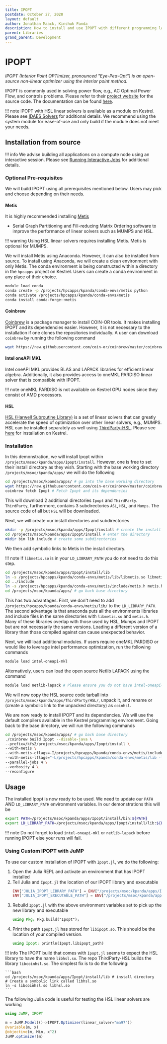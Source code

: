 ```yaml
---
title: IPOPT
postdate: October 27, 2020
layout: default
author: Jonathan Maack, Kinshuk Panda
description: How to install and use IPOPT with different programming languages
parent: Libraries
grand_parent: Development
---
```


# IPOPT

*IPOPT (Interior Point OPTimizer, pronounced "Eye-Pea-Opt") is an open-source non-linear optimizer using the interior point method.*

IPOPT is commonly used in solving power flow, e.g., AC Optimal Power Flow, and controls problems. Please refer to their [project website](https://github.com/coin-or/Ipopt) for the source code. The documentation can be found [here](https://coin-or.github.io/Ipopt/index.html).

!!! note
    IPOPT with HSL linear solvers is available as a module on Kestrel. Please see [IDAES Solvers](./idaes_solvers.md) for additional details. We recommend using the system module for ease-of-use and only build if the module does not meet your needs.


## Installation from source

!!! info
    We advise building all applications on a compute node using an interactive session. Please see [Running Interactive Jobs](../Slurm/interactive_jobs.md#running-interactive-jobs) for additional details.

### Optional Pre-requisites

We will build IPOPT using all prerequisites mentioned below. Users may pick and
choose depending on their needs.

#### Metis

It is highly recommended installing [Metis](https://github.com/KarypisLab/METIS.git)
- Serial Graph Partitioning and Fill-reducing Matrix Ordering software to 
improve the performance of linear solvers such as MUMPS and HSL.

!!! warning
    Using HSL linear solvers requires installing Metis. Metis is optional for MUMPS.

We will install Metis using Anaconda. However, it can also be installed from source.
To install using Anaconda, we will create a clean environment with only Metis.
The conda environment is being constructed within a directory in the `hpcapps` project on 
Kestrel. Users can create a conda environment in any place of their choice.

```bash
module load conda
conda create -p /projects/hpcapps/kpanda/conda-envs/metis python
conda activate /projects/hpcapps/kpanda/conda-envs/metis
conda install conda-forge::metis
```

#### Coinbrew

[Coinbrew](https://github.com/coin-or/coinbrew) is a package manager to install
COIN-OR tools. It makes installing IPOPT and its dependencies easier. However, it 
is not necessary to the installation if one clones the repositories individually.
A user can download `coinbrew` by running the following command

```bash
wget https://raw.githubusercontent.com/coin-or/coinbrew/master/coinbrew
```

#### Intel oneAPI MKL

Intel oneAPI MKL provides BLAS and LAPACK libraries for efficient linear algebra.
Additionally, it also provides access to oneMKL PARDISO linear solver that is 
compatible with IPOPT.

!!! note
    oneMKL PARDISO is not available on Kestrel GPU nodes since they consist of AMD processors.

#### HSL

[HSL (Harwell Subroutine Library)](http://hsl.rl.ac.uk/ipopt) is a set of linear solvers 
that can greatly accelerate the speed of optimization over other linear solvers, e.g., MUMPS.
HSL can be installed separately as well using [ThirdParty-HSL](https://github.com/coin-or-tools/ThirdParty-HSL).
Please see [here](../Development/Libraries/hsl.md) for installation on Kestrel.

### Installation

In this demonstration, we will install Ipopt within
`/projects/msoc/kpanda/apps/Ipopt/install`. However, one is free to set their
install directory as they wish. Starting with the base working directory
`/projects/msoc/kpanda/apps/` we will do the following

```bash
cd /projects/msoc/kpanda/apps/ # go into the base working directory
wget https://raw.githubusercontent.com/coin-or/coinbrew/master/coinbrew # install coinbrew
coinbrew fetch Ipopt # Fetch Ipopt and its dependencies
```

This will download 2 additional directories `Ipopt` and `ThirdParty`.
`ThirdParty`, furthermore, contains 3 subdirectories `ASL`, `HSL`, and `Mumps`.
The source code of all but `HSL` will be downloaded. 

Next, we will create our install directories and subdirectories

```bash
mkdir -p /projects/msoc/kpanda/apps/Ipopt/install # create the install directory
cd /projects/msoc/kpanda/apps/Ipopt/install # enter the directory
mkdir bin lib include # create some subdirectories
```

We then add symbolic links to Metis in the install directory. 

!!! note
    If `libmetis.so` is in your `LD_LIBRARY_PATH` you do not need to do this step.

```bash
cd /projects/msoc/kpanda/apps/Ipopt/install/lib
ln -s /projects/hpcapps/kpanda/conda-envs/metis/lib/libmetis.so libmetis.so
cd ../include
ln -s /projects/hpcapps/kpanda/conda-envs/metis/include/metis.h metis.h
cd /projects/msoc/kpanda/apps/ # go back base directory
```

This has two advantages.
First, we don't need to add `/projects/hpcapps/kpanda/conda-envs/metis/lib/` to
the `LD_LIBRARY_PATH`.  The second advantage is that anaconda puts all the 
environments libraries and include files in the same directories with
`libmetis.so` and `metis.h`.  Many of these libraries overlap with those used
by HSL, Mumps and IPOPT but are not necessarily the same versions.  Loading a
different version of a library than those compiled against can cause unexpected behavior.

Next, we will load additional modules. If users require oneMKL PARDISO or would
like to leverage intel performance optimization, run the following commands

```bash
module load intel-oneapi-mkl
```

Alternatively, users can load the open source Netlib LAPACK using the command

```bash
module load netlib-lapack # Please ensure you do not have intel-oneapi-mkl loaded
```

We will now copy the HSL source code tarball into 
`/projects/msoc/kpanda/apps/ThirdParty/HSL/`, unpack it, and rename or (create a 
symbolic link to the unpacked directory) as `coinhsl`. 

We are now ready to install IPOPT and its dependencies. We will use the default
compilers available in the Kestrel programming environment. Going back to the base 
directory, we will run the following commands

```bash
cd /projects/msoc/kpanda/apps/ # go back base directory
./coinbrew build Ipopt --disable-java \
--prefix=/kfs2/projects/msoc/kpanda/apps/Ipopt/install \
--with-metis \
--with-metis-cflags=-I/projects/hpcapps/kpanda/conda-envs/metis/include \
--with-metis-lflags="-L/projects/hpcapps/kpanda/conda-envs/metis/lib -lmetis" \
--parallel-jobs 4 \
--verbosity 4 \
--reconfigure
```

## Usage

The installed Ipopt is now ready to be used. We need to update our `PATH` AND 
`LD_LIBRARY_PATH` environment variables. In our demonstrations this will be

```bash
export PATH=/projects/msoc/kpanda/apps/Ipopt/install/bin:${PATH}
export LD_LIBRARY_PATH=/projects/msoc/kpanda/apps/Ipopt/install/lib:${LD_LIBRARY_PATH}
```

!!! note
    Do not forget to load `intel-oneapi-mkl` or `netlib-lapack` before running IPOPT else your runs will fail.

### Using Custom IPOPT with JuMP

To use our custom installation of IPOPT with `Ipopt.jl`, we do the following:

1. Open the Julia REPL and activate an environment that has IPOPT installed
2. Tell Julia and `Ipopt.jl` the location of our IPOPT library and executable
    ```julia
    ENV["JULIA_IPOPT_LIBRARY_PATH"] = ENV["/projects/msoc/kpanda/apps/Ipopt/install/lib"]
    ENV["JULIA_IPOPT_EXECUTABLE_PATH"] = ENV["/projects/msoc/kpanda/apps/Ipopt/install/bin"]
    ```
3. Rebuild `Ipopt.jl` with the above environment variables set to pick up the new library and executable
    ```julia
    using Pkg; Pkg.build("Ipopt");
    ```
4. Print the path `Ipopt.jl` has stored for `libipopt.so`. This should be the location of your compiled version.
    ```julia
    using Ipopt; println(Ipopt.libipopt_path)
    ```

!!! info
    The IPOPT build that comes with `Ipopt.jl` seems to expect the HSL library to have the name `libhsl.so`. The repo ThirdParty-HSL builds the library `libcoinhsl.so`.  The simplest fix is to do the following:

    ```bash
    cd /projects/msoc/kpanda/apps/Ipopt/install/lib # install directory
    # Create a symbolic link called libhsl.so
    ln -s libcoinhsl.so libhsl.so
    ```

The following Julia code is useful for testing the HSL linear solvers are working

```julia
using JuMP, IPOPT

m = JuMP.Model(()->IPOPT.Optimizer(linear_solver="ma97"))
@variable(m, x)
@objective(m, Min, x^2)
JuMP.optimize!(m)
```